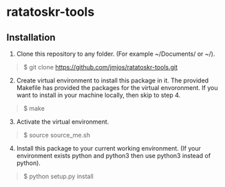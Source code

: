 # ratatoskr-tools

## Installation
1. Clone this repository to any folder. (For example ~/Documents/ or ~/).
> $ git clone https://github.com/jmjos/ratatoskr-tools.git

2. Create virtual environment to install this package in it. The provided Makefile has provided the packages for the virtual envoronment. If you want to install in your machine locally, then skip to step 4.
> $ make

3. Activate the virtual environment.
> $ source source_me.sh

4. Install this package to your current working environment. (If your environment exists python and python3 then use python3 instead of python).
> $ python setup.py install

